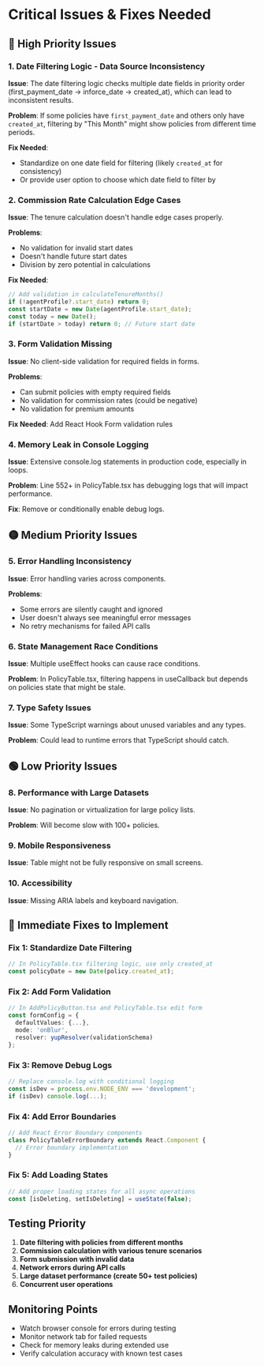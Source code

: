 # Critical Issues & Fixes Needed

## 🔴 High Priority Issues

### 1. **Date Filtering Logic - Data Source Inconsistency**
**Issue**: The date filtering logic checks multiple date fields in priority order (first_payment_date → inforce_date → created_at), which can lead to inconsistent results.

**Problem**: If some policies have `first_payment_date` and others only have `created_at`, filtering by "This Month" might show policies from different time periods.

**Fix Needed**: 
- Standardize on one date field for filtering (likely `created_at` for consistency)
- Or provide user option to choose which date field to filter by

### 2. **Commission Rate Calculation Edge Cases**
**Issue**: The tenure calculation doesn't handle edge cases properly.

**Problems**:
- No validation for invalid start dates
- Doesn't handle future start dates
- Division by zero potential in calculations

**Fix Needed**:
```typescript
// Add validation in calculateTenureMonths()
if (!agentProfile?.start_date) return 0;
const startDate = new Date(agentProfile.start_date);
const today = new Date();
if (startDate > today) return 0; // Future start date
```

### 3. **Form Validation Missing**
**Issue**: No client-side validation for required fields in forms.

**Problems**:
- Can submit policies with empty required fields
- No validation for commission rates (could be negative)
- No validation for premium amounts

**Fix Needed**: Add React Hook Form validation rules

### 4. **Memory Leak in Console Logging**
**Issue**: Extensive console.log statements in production code, especially in loops.

**Problem**: Line 552+ in PolicyTable.tsx has debugging logs that will impact performance.

**Fix**: Remove or conditionally enable debug logs.

## 🟡 Medium Priority Issues

### 5. **Error Handling Inconsistency**
**Issue**: Error handling varies across components.

**Problems**:
- Some errors are silently caught and ignored
- User doesn't always see meaningful error messages
- No retry mechanisms for failed API calls

### 6. **State Management Race Conditions**
**Issue**: Multiple useEffect hooks can cause race conditions.

**Problem**: In PolicyTable.tsx, filtering happens in useCallback but depends on policies state that might be stale.

### 7. **Type Safety Issues**
**Issue**: Some TypeScript warnings about unused variables and any types.

**Problem**: Could lead to runtime errors that TypeScript should catch.

## 🟢 Low Priority Issues

### 8. **Performance with Large Datasets**
**Issue**: No pagination or virtualization for large policy lists.

**Problem**: Will become slow with 100+ policies.

### 9. **Mobile Responsiveness**
**Issue**: Table might not be fully responsive on small screens.

### 10. **Accessibility**
**Issue**: Missing ARIA labels and keyboard navigation.

## 🔧 Immediate Fixes to Implement

### Fix 1: Standardize Date Filtering
```typescript
// In PolicyTable.tsx filtering logic, use only created_at
const policyDate = new Date(policy.created_at);
```

### Fix 2: Add Form Validation
```typescript
// In AddPolicyButton.tsx and PolicyTable.tsx edit form
const formConfig = {
  defaultValues: {...},
  mode: 'onBlur',
  resolver: yupResolver(validationSchema)
};
```

### Fix 3: Remove Debug Logs
```typescript
// Replace console.log with conditional logging
const isDev = process.env.NODE_ENV === 'development';
if (isDev) console.log(...);
```

### Fix 4: Add Error Boundaries
```typescript
// Add React Error Boundary components
class PolicyTableErrorBoundary extends React.Component {
  // Error boundary implementation
}
```

### Fix 5: Add Loading States
```typescript
// Add proper loading states for all async operations
const [isDeleting, setIsDeleting] = useState(false);
```

## Testing Priority

1. **Date filtering with policies from different months**
2. **Commission calculation with various tenure scenarios**
3. **Form submission with invalid data**
4. **Network errors during API calls**
5. **Large dataset performance (create 50+ test policies)**
6. **Concurrent user operations**

## Monitoring Points

- Watch browser console for errors during testing
- Monitor network tab for failed requests
- Check for memory leaks during extended use
- Verify calculation accuracy with known test cases 